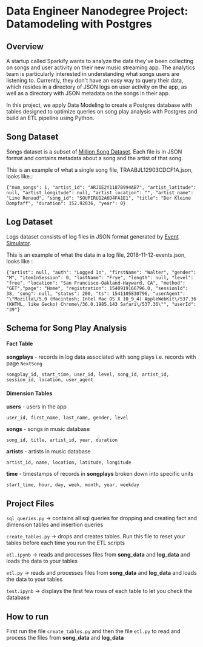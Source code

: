 # Data Engineer Nanodegree Project: Datamodeling with Postgres

## **Overview**
A startup called Sparkify wants to analyze the data they've been collecting on songs and user activity on their new music streaming app. The analytics team is particularly interested in understanding what songs users are listening to. Currently, they don't have an easy way to query their data, which resides in a directory of JSON logs on user activity on the app, as well as a directory with JSON metadata on the songs in their app.

In this project, we apply Data Modeling to create a Postgres database with tables designed to optimize queries on song play analysis with Postgres and build an ETL pipeline using Python.


## **Song Dataset**
Songs dataset is a subset of [Million Song Dataset](http://millionsongdataset.com/).
Each file is in JSON format and contains metadata about a song and the artist of that song.

This is an example of what a single song file, TRAABJL12903CDCF1A.json, looks like.:
```
{"num_songs": 1, "artist_id": "ARJIE2Y1187B994AB7", "artist_latitude": null, "artist_longitude": null, "artist_location": "", "artist_name": "Line Renaud", "song_id": "SOUPIRU12A6D4FA1E1", "title": "Der Kleine Dompfaff", "duration": 152.92036, "year": 0}
```

## **Log Dataset**
Logs dataset consists of log files in JSON format generated by [Event Simulator](https://github.com/Interana/eventsim).

This is an example of what the data in a log file, 2018-11-12-events.json, looks like :
```
{"artist": null, "auth": "Logged In", "firstName": "Walter", "gender": "M", "itemInSession": 0, "lastName": "Frye", "length": null, "level": "free", "location": "San Francisco-Oakland-Hayward, CA", "method": "GET","page": "Home", "registration": 1540919166796.0, "sessionId": 38, "song": null, "status": 200, "ts": 1541105830796, "userAgent": "\"Mozilla\/5.0 (Macintosh; Intel Mac OS X 10_9_4) AppleWebKit\/537.36 (KHTML, like Gecko) Chrome\/36.0.1985.143 Safari\/537.36\"", "userId": "39"}
```


## Schema for Song Play Analysis

#### Fact Table 
**songplays** - records in log data associated with song plays i.e. records with page `NextSong`

```
songplay_id, start_time, user_id, level, song_id, artist_id, session_id, location, user_agent
```

#### Dimension Tables
**users**  - users in the app
```
user_id, first_name, last_name, gender, level
```
**songs**  - songs in music database
```
song_id, title, artist_id, year, duration
```
**artists**  - artists in music database
```
artist_id, name, location, latitude, longitude
```
**time**  - timestamps of records in  **songplays**  broken down into specific units
```
start_time, hour, day, week, month, year, weekday
```

## Project Files

```sql_queries.py``` -> contains all sql queries for dropping and creating fact and dimension tables and insertion queries

```create_tables.py``` -> drops and creates tables. Run this file to reset your tables before each time you run the ETL scripts

```etl.ipynb``` -> reads and processes files from **song_data** and **log_data** and loads the data to your tables 

```etl.py``` -> reads and processes files from **song_data** and **log_data** and loads the data to your tables

```test.ipynb``` -> displays the first few rows of each table to let you check the database


## How to run

First run the file ```create_tables.py``` and then the file ```etl.py``` to read and process the files from **song_data** and **log_data**

